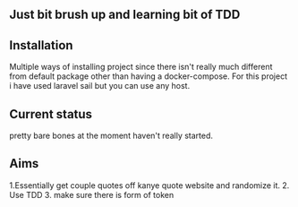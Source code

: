 ## Just bit brush up and learning bit of TDD

## Installation 
Multiple ways of installing project since there isn't really much different from default package other than having a docker-compose. For this project i have used laravel sail but you can use any host. 

## Current status
pretty bare bones at the moment haven't really started.

## Aims 
1.Essentially get couple quotes off kanye quote website and randomize it. 
2. Use TDD
3. make sure there is form of token 



